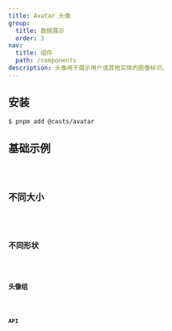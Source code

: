 ```yaml
---
title: Avatar 头像
group:
  title: 数据展示
  order: 3
nav:
  title: 组件
  path: /components
description: 头像用于展示用户或其他实体的图像标识。
---
```


## 安装

```bash
$ pnpm add @casts/avatar
```

## 基础示例

<code src="../examples/basic" />

## 不同大小

<code src="../examples/sizes" />

## 不同形状

<code src="../examples/shapes" />

## 头像组

<code src="../examples/group" />

## API

<API src="@casts/avatar"></API>
